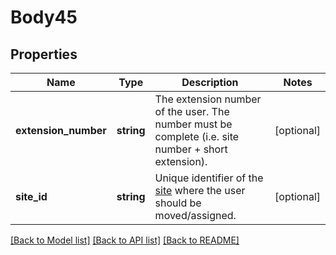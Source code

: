 # Body45

## Properties
Name | Type | Description | Notes
------------ | ------------- | ------------- | -------------
**extension_number** | **string** | The extension number of the user. The number must be complete (i.e. site number + short extension). | [optional] 
**site_id** | **string** | Unique identifier of the [site](https://support.zoom.us/hc/en-us/articles/360020809672)   where the user should be moved/assigned. | [optional] 

[[Back to Model list]](../README.md#documentation-for-models) [[Back to API list]](../README.md#documentation-for-api-endpoints) [[Back to README]](../README.md)


